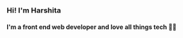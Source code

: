 ### Hi! I'm Harshita 
#### I'm a front end web developer and love all things tech 👩‍💻


<!---
HarshitaRajput/HarshitaRajput is a ✨ special ✨ repository because its `README.md` (this file) appears on your GitHub profile.
You can click the Preview link to take a look at your changes.
--->
